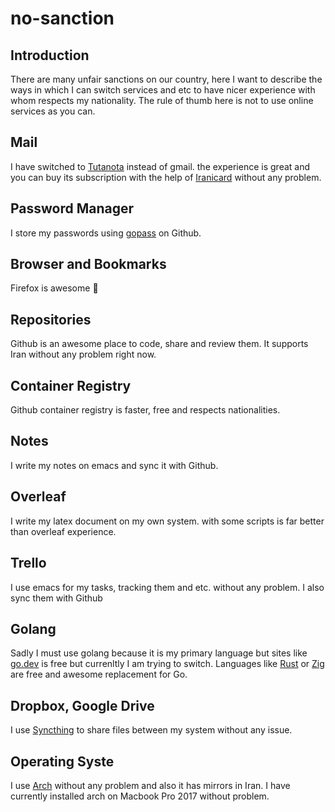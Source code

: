 # no-sanction

## Introduction

There are many unfair sanctions on our country, here I want to describe the ways in which I can switch services and etc to have nicer experience with whom respects my nationality.
The rule of thumb here is not to use online services as you can.

## Mail

I have switched to [Tutanota](https://mail.tutanota.com/) instead of gmail. the experience is great and you can buy its subscription with the help of [Iranicard](https://www.iranicard.ir/) without any problem.

## Password Manager

I store my passwords using [gopass](https://github.com/gopasspw/gopass) on Github.

## Browser and Bookmarks

Firefox is awesome 💃

## Repositories

Github is an awesome place to code, share and review them. It supports Iran without any problem right now.

## Container Registry

Github container registry is faster, free and respects nationalities.

## Notes

I write my notes on emacs and sync it with Github.

## Overleaf

I write my latex document on my own system. with some scripts is far better than overleaf experience.

## Trello

I use emacs for my tasks, tracking them and etc. without any problem. I also sync them with Github

## Golang

Sadly I must use golang because it is my primary language but sites like [go.dev](https://go.dev/) is free but currenltly I am trying to switch.
Languages like [Rust](https://ziglang.org/) or [Zig](https://www.rust-lang.org/) are free and awesome replacement for Go.

## Dropbox, Google Drive

I use [Syncthing](https://github.com/syncthing/syncthing) to share files between my system without any issue.

## Operating Syste

I use [Arch](https://archlinux.org/) without any problem and also it has mirrors in Iran. I have currently installed arch on Macbook Pro 2017 without problem.
